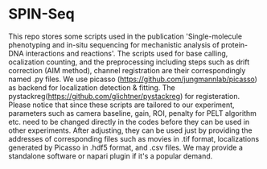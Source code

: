 # SPIN-Seq
This repo stores some scripts used in the publication 'Single-molecule phenotyping and in-situ sequencing for mechanistic analysis of protein-DNA interactions and reactions'.
The scripts used for base calling, ocalization counting, and the preprocessing including steps such as drift correction (AIM method), channel registration are their correspondingly named .py files.
We use picasso (https://github.com/jungmannlab/picasso) as backend for localization detection & fitting. The pystackreg(https://github.com/glichtner/pystackreg) for registeration.
Please notice that since these scripts are tailored to our experiment, parameters such as camera baseline, gain, ROI, penalty for PELT algorithm etc. need to be changed directly in the codes before they can be used in other experiments. After adjusting, they can be used just by providing the addresses of corresponding files such as movies in .tif format, localizations generated by Picasso in .hdf5 format, and .csv files.  We may provide a standalone software or napari plugin if it's a popular demand.

